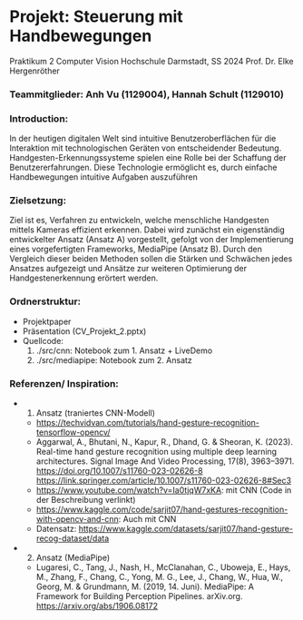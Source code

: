 # Projekt: Steuerung mit Handbewegungen
Praktikum 2 Computer Vision
Hochschule Darmstadt, SS 2024
Prof. Dr. Elke Hergenröther

### Teammitglieder: Anh Vu (1129004), Hannah Schult (1129010)

### Introduction:
In der heutigen digitalen Welt sind intuitive Benutzeroberflächen für die Interaktion mit technologischen Geräten von entscheidender Bedeutung. Handgesten-Erkennungssysteme spielen eine Rolle bei der Schaffung der Benutzererfahrungen. Diese Technologie ermöglicht es, durch einfache Handbewegungen intuitive Aufgaben auszuführen

### Zielsetzung:
Ziel ist es, Verfahren zu entwickeln, welche menschliche Handgesten mittels Kameras effizient erkennen. Dabei wird zunächst ein eigenständig entwickelter Ansatz (Ansatz A) vorgestellt, gefolgt von der Implementierung eines vorgefertigten Frameworks, MediaPipe (Ansatz B). Durch den Vergleich dieser beiden Methoden sollen die Stärken und Schwächen jedes Ansatzes aufgezeigt und Ansätze zur weiteren Optimierung der Handgestenerkennung erörtert werden.

### Ordnerstruktur:
- Projektpaper
- Präsentation (CV_Projekt_2.pptx)
- Quellcode: 
    1. ./src/cnn: Notebook zum 1. Ansatz + LiveDemo
    2. ./src/mediapipe: Notebook zum 2. Ansatz
       
### Referenzen/ Inspiration:
- 1. Ansatz (traniertes CNN-Modell)
  - https://techvidvan.com/tutorials/hand-gesture-recognition-tensorflow-opencv/
  - Aggarwal, A., Bhutani, N., Kapur, R., Dhand, G. & Sheoran, K. (2023). Real-time hand gesture recognition using multiple deep learning architectures. Signal Image And Video Processing, 17(8), 3963–3971. https://doi.org/10.1007/s11760-023-02626-8 https://link.springer.com/article/10.1007/s11760-023-02626-8#Sec3
  - https://www.youtube.com/watch?v=Ia0tjqW7xKA: mit CNN (Code in der Beschreibung verlinkt)
  - https://www.kaggle.com/code/sarjit07/hand-gestures-recognition-with-opencv-and-cnn: Auch mit CNN
  - Datensatz: https://www.kaggle.com/datasets/sarjit07/hand-gesture-recog-dataset/data
- 2. Ansatz (MediaPipe)
  - Lugaresi, C., Tang, J., Nash, H., McClanahan, C., Uboweja, E., Hays, M., Zhang, F., Chang, C., Yong, M. G., Lee, J., Chang, W., Hua, W., Georg, M. & Grundmann, M. (2019, 14. Juni). MediaPipe: A Framework for Building Perception Pipelines. arXiv.org. https://arxiv.org/abs/1906.08172

